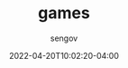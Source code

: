 ---
date: 2022-04-20T10:02:20-04:00
title: "games"
seo_title: "games"
description: games
author: sengov
image:
video:
url: games/
weight: 0
type: "games"
layout: index

---